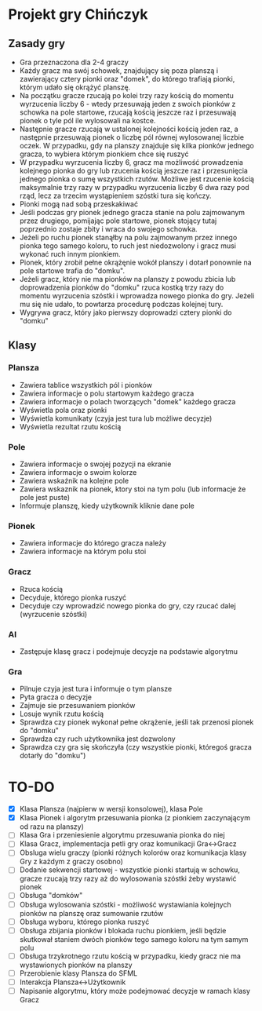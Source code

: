 # Projekt gry Chińczyk

## Zasady gry
* Gra przeznaczona dla 2-4 graczy
* Każdy gracz ma swój schowek, znajdujący się poza planszą i zawierający cztery pionki oraz "domek", do którego trafiają pionki, którym udało się okrążyć planszę.
* Na początku gracze rzucają po kolei trzy razy kością do momentu wyrzucenia liczby 6 - wtedy przesuwają jeden z swoich pionków z schowka na pole startowe, rzucają kością jeszcze raz i przesuwają pionek o tyle pól ile wylosowali na kostce.
* Następnie gracze rzucają w ustalonej kolejności kością jeden raz, a następnie przesuwają pionek o liczbę pól równej wylosowanej liczbie oczek. W przypadku, gdy na planszy znajduje się kilka pionków jednego gracza, to wybiera którym pionkiem chce się ruszyć
* W przypadku wyrzucenia liczby 6, gracz ma możliwość prowadzenia kolejnego pionka do gry lub rzucenia kością jeszcze raz i przesunięcia jednego pionka o sumę wszystkich rzutów. Możliwe jest rzucenie kością maksymalnie trzy razy w przypadku wyrzucenia liczby 6 dwa razy pod rząd, lecz za trzecim wystąpieniem szóstki tura się kończy.
* Pionki mogą nad sobą przeskakiwać
* Jeśli podczas gry pionek jednego gracza stanie na polu zajmowanym przez drugiego, pomijając pole startowe, pionek stojący tutaj poprzednio zostaje zbity i wraca do swojego schowka.
* Jeżeli po ruchu pionek stanąłby na polu zajmowanym przez innego pionka tego samego koloru, to ruch jest niedozwolony i gracz musi wykonać ruch innym pionkiem.
* Pionek, który zrobił pełne okrążęnie wokół planszy i dotarł ponownie na pole startowe trafia do "domku".
* Jeżeli gracz, który nie ma pionków na planszy z powodu zbicia lub doprowadzenia pionków do "domku" rzuca kostką trzy razy do momentu wyrzucenia szóstki i wprowadza nowego pionka do gry. Jeżeli mu się nie udało, to powtarza procedurę podczas kolejnej tury.
* Wygrywa gracz, który jako pierwszy doprowadzi cztery pionki do "domku"

## Klasy

### Plansza

* Zawiera tablice wszystkich pól i pionków
* Zawiera informacje o polu startowym każdego gracza
* Zawiera informacje o polach tworzących "domek" każdego gracza
* Wyświetla pola oraz pionki
* Wyświetla komunikaty (czyja jest tura lub możliwe decyzje)
* Wyświetla rezultat rzutu kością

### Pole

* Zawiera informacje o swojej pozycji na ekranie
* Zawiera informacje o swoim kolorze
* Zawiera wskaźnik na kolejne pole
* Zawiera wskaznik na pionek, ktory stoi na tym polu (lub informacje że pole jest puste)
* Informuje planszę, kiedy użytkownik kliknie dane pole

### Pionek

* Zawiera informacje do którego gracza należy
* Zawiera informacje na którym polu stoi

### Gracz

* Rzuca kością
* Decyduje, którego pionka ruszyć
* Decyduje czy wprowadzić nowego pionka do gry, czy rzucać dalej (wyrzucenie szóstki)

### AI

* Zastępuje klasę gracz i podejmuje decyzje na podstawie algorytmu

### Gra

* Pilnuje czyja jest tura i informuje o tym plansze
* Pyta gracza o decyzje
* Zajmuje sie przesuwaniem pionków
* Losuje wynik rzutu kością
* Sprawdza czy pionek wykonał pełne okrążenie, jeśli tak przenosi pionek do "domku"
* Sprawdza czy ruch użytkownika jest dozwolony
* Sprawdza czy gra się skończyła (czy wszystkie pionki, któregoś gracza dotarły do "domku")

# TO-DO
- [x] Klasa Plansza (najpierw w wersji konsolowej), klasa Pole
- [x] Klasa Pionek i algorytm przesuwania pionka (z pionkiem zaczynającym od razu na planszy)
- [ ] Klasa Gra i przeniesienie algorytmu przesuwania pionka do niej
- [ ] Klasa Gracz, implementacja petli gry oraz komunikacji Gra<->Gracz 
- [ ] Obsluga wielu graczy (pionki różnych kolorów oraz komunikacja klasy Gry z każdym z graczy osobno)
- [ ] Dodanie sekwencji startowej - wszystkie pionki startują w schowku, gracze rzucają trzy razy aż do wylosowania szóstki żeby wystawić pionek
- [ ] Obsługa "domków" 
- [ ] Obsługa wylosowania szóstki - możliwość wystawiania kolejnych pionków na planszę oraz sumowanie rzutów
- [ ] Obsługa wyboru, którego pionka ruszyć
- [ ] Obsługa zbijania pionków i blokada ruchu pionkiem, jeśli będzie skutkował staniem dwóch pionków tego samego koloru na tym samym polu
- [ ] Obsługa trzykrotnego rzutu kością w przypadku, kiedy gracz nie ma wystawionych pionków na planszy
- [ ] Przerobienie klasy Plansza do SFML
- [ ] Interakcja Plansza<->Użytkownik
- [ ] Napisanie algorytmu, który może podejmować decyzje w ramach klasy Gracz
